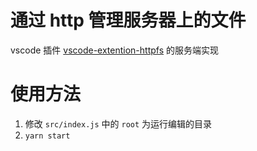 # 通过 http 管理服务器上的文件

vscode 插件 [vscode-extention-httpfs](https://github.com/taoeer/vscode-extention-httpfs) 的服务端实现

# 使用方法
1. 修改 `src/index.js` 中的 `root` 为运行编辑的目录
2. `yarn start`
